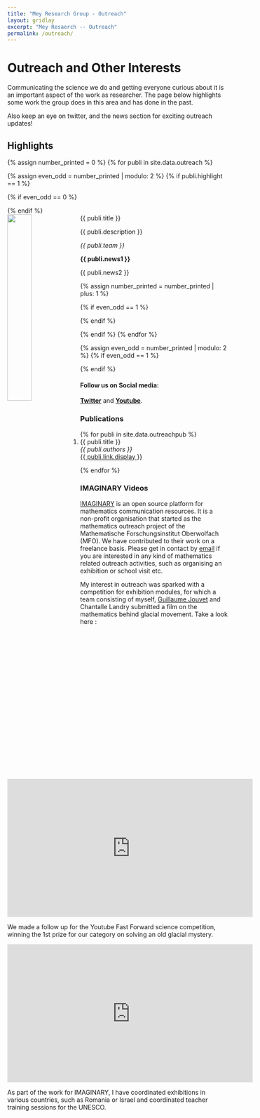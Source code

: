```yaml
---
title: "Mey Research Group - Outreach"
layout: gridlay
excerpt: "Mey Resaerch -- Outreach"
permalink: /outreach/
---
```


# Outreach and Other Interests

Communicating the science we do and getting everyone curious about it is an important aspect of the work as researcher. The page below highlights some work the group does in this area and has done in the past.

Also keep an eye on twitter, and the news section for exciting outreach updates!

## Highlights
{% assign number_printed = 0 %}
{% for publi in site.data.outreach %}

{% assign even_odd = number_printed | modulo: 2 %}
{% if publi.highlight == 1 %}

{% if even_odd == 0 %}
<div class="row">
{% endif %}

<div class="col-sm-6 clearfix">
 <div class="well">
  <pubtit>{{ publi.title }}</pubtit>
<a href="{{ publi.link.url }}"><img src="{{ site.url }}{{ site.baseurl }}/images/outreach/{{ publi.image }}" class="img-responsive" width="33%" style="float: left" /></a>
  <p>{{ publi.description }}</p>
  <p><em>{{ publi.team }}</em></p>
  <p class="text-danger"><strong> {{ publi.news1 }}</strong></p>
  <p> {{ publi.news2 }}</p>
 </div>
</div>

{% assign number_printed = number_printed | plus: 1 %}

{% if even_odd == 1 %}
</div>
{% endif %}

{% endif %}
{% endfor %}

{% assign even_odd = number_printed | modulo: 2 %}
{% if even_odd == 1 %}
</div>
{% endif %}

#### Follow us on Social media:
[**Twitter**](https://twitter.com/ppxasjsm) and [**Youtube**](https://www.youtube.com/channel/UC3LuLy5zlbsMTww0upJvPRA).

### Publications
<ol>
{% for publi in site.data.outreachpub %}

  <li>{{ publi.title }}</li>
  <em>{{ publi.authors }} </em><br /><a href="{{ publi.link.url }}">{{ publi.link.display }}</a>

{% endfor %}
</ol>

### IMAGINARY Videos
[IMAGINARY](imaginary.org) is an open source platform for mathematics communication resources. It is a non-profit organisation that started as the mathematics outreach project of the Mathematische Forschungsinstitut Oberwolfach (MFO). We have contributed to their work on a freelance basis. Please get in contact by [email](mailto:antonia.mey@imaginary.org) if you are interested in any kind of mathematics related outreach activities, such as organising an exhibition or school visit etc. 
 
My interest in outreach was sparked with a competition for exhibition modules, for which a team consisting of myself, [Guillaume Jouvet](http://people.ee.ethz.ch/~jouvetg/) and Chantalle Landry submitted a film on the mathematics behind glacial movement. Take a look here :
<p></p>
<iframe width="560" height="315" src="https://www.youtube.com/embed/eJNIr_0zOyk" frameborder="0" allowfullscreen></iframe>
<p></p>

We made a follow up for the Youtube Fast Forward science competition, winning the 1st prize for our category on solving an old glacial mystery. 

<p></p>
<iframe width="560" height="315" src="https://www.youtube.com/embed/cyKb-P3mwDk" frameborder="0" allowfullscreen></iframe>
<p></p>

As part of the work for IMAGINARY, I have coordinated exhibitions in various countries, such as Romania or Israel and coordinated teacher training sessions for the UNESCO. 



